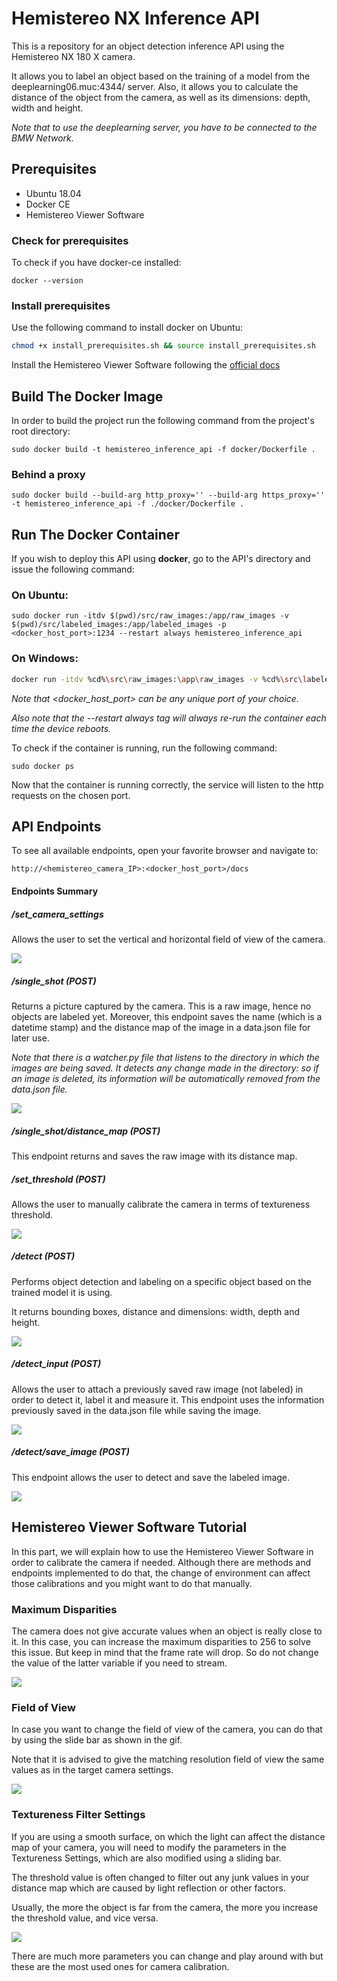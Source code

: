 # Hemistereo NX Inference API

This is a repository for an object detection inference API using the Hemistereo NX 180 X camera.

It allows you to label an object based on the training of a model from the deeplearning06.muc:4344/ server. Also, it allows you to calculate the distance of the object from the camera, as well as its dimensions: depth, width and height.

*Note that to use the deeplearning server, you have to be connected to the BMW Network.*

## Prerequisites

- Ubuntu 18.04
- Docker CE
- Hemistereo Viewer Software

### Check for prerequisites

To check if you have docker-ce installed:

```shell
docker --version
```

### Install prerequisites

Use the following command to install docker on Ubuntu:

```sh
chmod +x install_prerequisites.sh && source install_prerequisites.sh
```

Install the Hemistereo Viewer Software following the [official docs](https://3dvisionlabs.com/downloads/)

## Build The Docker Image

In order to build the project run the following command from the project's root directory:

```shell
sudo docker build -t hemistereo_inference_api -f docker/Dockerfile .
```

### Behind a proxy

```shell
sudo docker build --build-arg http_proxy='' --build-arg https_proxy='' -t hemistereo_inference_api -f ./docker/Dockerfile .
```

## Run The Docker Container

If you wish to deploy this API using **docker**, go to the API's directory and issue the following command:

### On Ubuntu:

```shell
sudo docker run -itdv $(pwd)/src/raw_images:/app/raw_images -v $(pwd)/src/labeled_images:/app/labeled_images -p <docker_host_port>:1234 --restart always hemistereo_inference_api
```

### On Windows:

```bash
docker run -itdv %cd%\src\raw_images:\app\raw_images -v %cd%\src\labeled_images:\app\labeled_images -p <docker_host_port>:1234 --restart always hemistereo_inference_api
```

*Note that <docker_host_port> can be any unique port of your choice.*

*Also note that the --restart always tag will always re-run the container each time the device reboots.*

To check if the container is running, run the following command:

```shell
sudo docker ps
```

 Now that the container is running correctly, the service will listen to the http requests on the chosen port.

## API Endpoints

To see all available endpoints, open your favorite browser and navigate to:

```http
http://<hemistereo_camera_IP>:<docker_host_port>/docs
```

#### Endpoints Summary

##### /set_camera_settings

Allows the user to set the vertical and horizontal field of view of the camera.

![](/docs/set_camera_settings.gif)

##### /single_shot (POST)

Returns a picture captured by the camera. This is a raw image, hence no objects are labeled yet. Moreover, this endpoint saves the name (which is a datetime stamp) and the distance map of the image in a data.json file for later use.

*Note that there is a watcher.py file that listens to the directory in which the images are being saved. It detects any change made in the directory: so if an image is deleted, its information will be automatically removed from the data.json file.*

![](/docs/singleshot.gif)

##### /single_shot/distance_map (POST)

This endpoint returns and saves the raw image with its distance map.

##### /set_threshold (POST)

Allows the user to manually calibrate the camera in terms of textureness threshold.

![](/docs/set_threshold.gif)

##### /detect (POST)

Performs object detection and labeling on a specific object based on the trained model it is using.

It returns bounding boxes, distance and dimensions: width, depth and height.

![](/docs/detect_object.gif)

##### /detect_input (POST)

Allows the user to attach a previously saved raw image (not labeled) in order to detect it, label it and measure it. This endpoint uses the information previously saved in the data.json file while saving the image.

![](/docs/detect_input_image.gif)

##### /detect/save_image (POST)

This endpoint allows the user to detect and save the labeled image.

![](/docs/save_labeled_image.gif)

## Hemistereo Viewer Software Tutorial

In this part, we will explain how to use the Hemistereo Viewer Software in order to calibrate the camera if needed. Although there are methods and endpoints implemented to do that, the change of environment can affect those calibrations and you might want to do that manually.

### Maximum Disparities

The camera does not give accurate values when an object is really close to it. In this case, you can increase the maximum disparities to 256 to solve this issue. But keep in mind that the frame rate will drop. So do not change the value of the latter variable if you need to stream.

![](/docs/max_disp.gif)

### Field of View

In case you want to change the field of view of the camera, you can do that by using the slide bar as shown in the gif.

Note that it is advised to give the matching resolution field of view the same values as in the target camera settings.

![](/docs/field_of_view.gif)

### Textureness Filter Settings

If you are using a smooth surface, on which the light can affect the distance map of your camera, you will need to modify the parameters in the Textureness Settings, which are also modified using a sliding bar.

The threshold value is often changed to filter out any junk values in your distance map which are caused by light reflection or other factors.

Usually, the more the object is far from the camera, the more you increase the threshold value, and vice versa.

![](/docs/textureness_threshold.gif)

There are much more parameters you can change and play around with but these are the most used ones for camera calibration.



